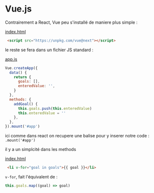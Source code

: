# Vue.js

Contrairement a React, Vue peu s'installé de maniere plus simple :

 [index.html](index.html)

```html
 <script src="https://unpkg.com/vue@next"></script>
```

le reste se fera dans un fichier JS standard :

[app.js](app.js)

```js
Vue.createApp({
  data() {
    return {
      goals: [],
      enteredValue: '',
    }
  },
  methods: {
    addGoal() {
      this.goals.push(this.enteredValue)
      this.enteredValue = ''
    },
  },
}).mount('#app')
```

ici comme dans react on recupere une balise pour y inserer notre code : ```.mount('#app')```

il y a  un simplcité dans les methods

 [index.html](index.html)

```html
 <li v-for="goal in goals">{{ goal }}</li>
```

```v-for```, fait l'équivalent de :

```js
this.goals.map((goal) => goal)
```